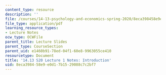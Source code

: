 ```yaml
---
content_type: resource
description: ''
file: /courses/14-13-psychology-and-economics-spring-2020/8eca398458e9e0d17b1529088c7c2bf7_MIT14_13S20_lec1.pdf
file_type: application/pdf
learning_resource_types:
- Lecture Notes
ocw_type: OCWFile
parent_title: Lecture Slides
parent_type: CourseSection
parent_uid: e1460b91-78ed-04f1-60e8-9963055ce410
resourcetype: Document
title: '14.13 S20 Lecture 1 Notes: Introduction'
uid: 8eca3984-58e9-e0d1-7b15-29088c7c2bf7
---
```

